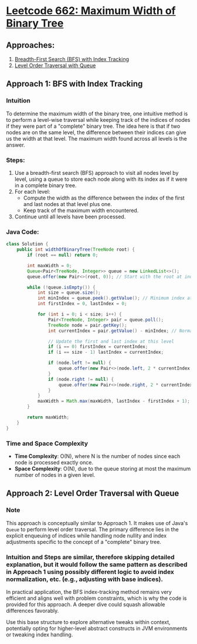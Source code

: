 # [Leetcode 662: Maximum Width of Binary Tree](https://leetcode.com/problems/maximum-width-of-binary-tree/)

## Approaches:
1. [Breadth-First Search (BFS) with Index Tracking](#approach-1-bfs-with-index-tracking)
2. [Level Order Traversal with Queue](#approach-2-level-order-traversal-with-queue)

## Approach 1: BFS with Index Tracking

### Intuition
To determine the maximum width of the binary tree, one intuitive method is to perform a level-wise traversal while keeping track of the indices of nodes if they were part of a "complete" binary tree. The idea here is that if two nodes are on the same level, the difference between their indices can give us the width at that level. The maximum width found across all levels is the answer.

### Steps:
1. Use a breadth-first search (BFS) approach to visit all nodes level by level, using a queue to store each node along with its index as if it were in a complete binary tree.
2. For each level:
   - Compute the width as the difference between the index of the first and last nodes at that level plus one.
   - Keep track of the maximum width encountered.
3. Continue until all levels have been processed.

### Java Code:
```java
class Solution {
    public int widthOfBinaryTree(TreeNode root) {
        if (root == null) return 0;

        int maxWidth = 0;
        Queue<Pair<TreeNode, Integer>> queue = new LinkedList<>();
        queue.offer(new Pair<>(root, 0)); // Start with the root at index 0

        while (!queue.isEmpty()) {
            int size = queue.size();
            int minIndex = queue.peek().getValue(); // Minimum index at the current level
            int firstIndex = 0, lastIndex = 0;

            for (int i = 0; i < size; i++) {
                Pair<TreeNode, Integer> pair = queue.poll();
                TreeNode node = pair.getKey();
                int currentIndex = pair.getValue() - minIndex; // Normalize index to avoid overflow

                // Update the first and last index at this level
                if (i == 0) firstIndex = currentIndex;
                if (i == size - 1) lastIndex = currentIndex;

                if (node.left != null) {
                    queue.offer(new Pair<>(node.left, 2 * currentIndex + 1));
                }
                if (node.right != null) {
                    queue.offer(new Pair<>(node.right, 2 * currentIndex + 2));
                }
            }
            maxWidth = Math.max(maxWidth, lastIndex - firstIndex + 1);
        }

        return maxWidth;
    }
}
```

### Time and Space Complexity
- **Time Complexity**: O(N), where N is the number of nodes since each node is processed exactly once.
- **Space Complexity**: O(N), due to the queue storing at most the maximum number of nodes in a given level.

## Approach 2: Level Order Traversal with Queue

### Note
This approach is conceptually similar to Approach 1. It makes use of Java's `Queue` to perform level order traversal. The primary difference lies in the explicit enqueuing of indices while handling node nullity and index adjustments specific to the concept of a "complete" binary tree.

### Intuition and Steps are similar, therefore skipping detailed explanation, but it would follow the same pattern as described in Approach 1 using possibly different logic to avoid index normalization, etc. (e.g., adjusting with base indices).

In practical application, the BFS index-tracking method remains very efficient and aligns well with problem constraints, which is why the code is provided for this approach. A deeper dive could squash allowable differences favorably.

Use this base structure to explore alternative tweaks within context, potentially opting for higher-level abstract constructs in JVM environments or tweaking index handling.


